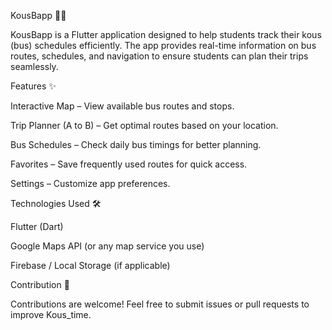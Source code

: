 KousBapp 🚌📍

KousBapp is a Flutter application designed to help students track their kous (bus) schedules efficiently. The app provides real-time information on bus routes, schedules, and navigation to ensure students can plan their trips seamlessly.

Features ✨

Interactive Map – View available bus routes and stops.

Trip Planner (A to B) – Get optimal routes based on your location.

Bus Schedules – Check daily bus timings for better planning.

Favorites – Save frequently used routes for quick access.

Settings – Customize app preferences.


Technologies Used 🛠

Flutter (Dart)

Google Maps API (or any map service you use)

Firebase / Local Storage (if applicable)



Contribution 🤝

Contributions are welcome! Feel free to submit issues or pull requests to improve Kous_time.